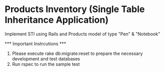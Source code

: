 # Products Inventory (Single Table Inheritance Application)
Implement STI using Rails and Products model of type "Pen" & "Notebook"

*** Important Instrcutions ***

1) Please execute rake db:migrate:reset to prepare the necessary development and test databases
2) Run rspec to run the sample test